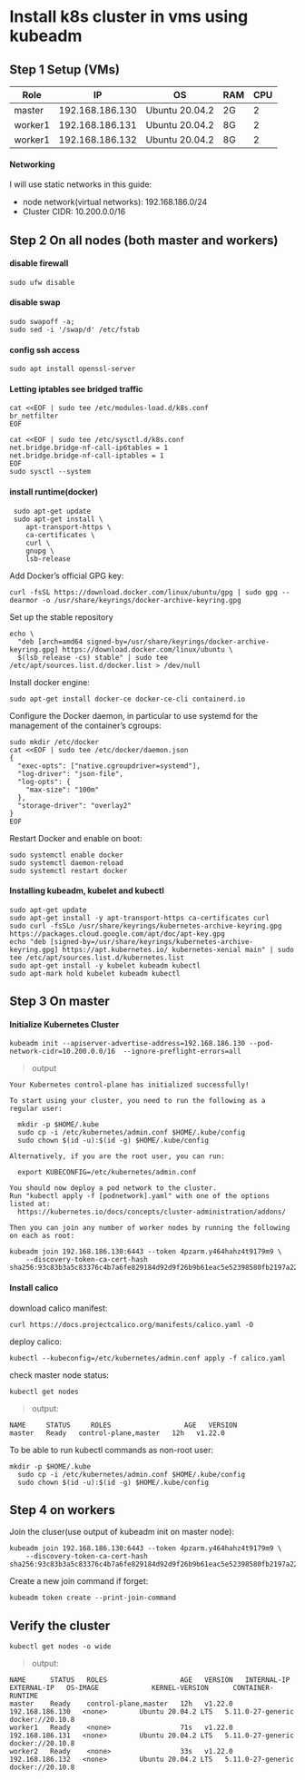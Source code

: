 # Install k8s cluster in vms using kubeadm

## Step 1 Setup (VMs)
|Role|IP|OS|RAM|CPU|
|----|----|----|----|----|
|master|192.168.186.130|Ubuntu 20.04.2|2G|2|
|worker1|192.168.186.131|Ubuntu 20.04.2|8G|2|
|worker1|192.168.186.132|Ubuntu 20.04.2|8G|2|

#### Networking
I will use static networks in this guide:

* node network(virtual networks):               192.168.186.0/24 
* Cluster CIDR:        10.200.0.0/16 

## Step 2  On all nodes (both master and workers)

#### disable firewall
```
sudo ufw disable
```
#### disable swap
```
sudo swapoff -a; 
sudo sed -i '/swap/d' /etc/fstab
```
#### config ssh access
```
sudo apt install openssl-server
```

#### Letting iptables see bridged traffic
```
cat <<EOF | sudo tee /etc/modules-load.d/k8s.conf
br_netfilter
EOF

cat <<EOF | sudo tee /etc/sysctl.d/k8s.conf
net.bridge.bridge-nf-call-ip6tables = 1
net.bridge.bridge-nf-call-iptables = 1
EOF
sudo sysctl --system
```

#### install runtime(docker)
```
 sudo apt-get update
 sudo apt-get install \
    apt-transport-https \
    ca-certificates \
    curl \
    gnupg \
    lsb-release
```
Add Docker’s official GPG key:
```
curl -fsSL https://download.docker.com/linux/ubuntu/gpg | sudo gpg --dearmor -o /usr/share/keyrings/docker-archive-keyring.gpg
```

Set up the stable repository
```
echo \
  "deb [arch=amd64 signed-by=/usr/share/keyrings/docker-archive-keyring.gpg] https://download.docker.com/linux/ubuntu \
  $(lsb_release -cs) stable" | sudo tee /etc/apt/sources.list.d/docker.list > /dev/null
```

Install docker engine:
```
sudo apt-get install docker-ce docker-ce-cli containerd.io
```

Configure the Docker daemon, in particular to use systemd for the management of the container’s cgroups:
```
sudo mkdir /etc/docker
cat <<EOF | sudo tee /etc/docker/daemon.json
{
  "exec-opts": ["native.cgroupdriver=systemd"],
  "log-driver": "json-file",
  "log-opts": {
    "max-size": "100m"
  },
  "storage-driver": "overlay2"
}
EOF
```

Restart Docker and enable on boot:
```
sudo systemctl enable docker
sudo systemctl daemon-reload
sudo systemctl restart docker
```

#### Installing kubeadm, kubelet and kubectl

```
sudo apt-get update
sudo apt-get install -y apt-transport-https ca-certificates curl
sudo curl -fsSLo /usr/share/keyrings/kubernetes-archive-keyring.gpg https://packages.cloud.google.com/apt/doc/apt-key.gpg
echo "deb [signed-by=/usr/share/keyrings/kubernetes-archive-keyring.gpg] https://apt.kubernetes.io/ kubernetes-xenial main" | sudo tee /etc/apt/sources.list.d/kubernetes.list
sudo apt-get install -y kubelet kubeadm kubectl
sudo apt-mark hold kubelet kubeadm kubectl
```


## Step 3 On master

#### Initialize Kubernetes Cluster

```
kubeadm init --apiserver-advertise-address=192.168.186.130 --pod-network-cidr=10.200.0.0/16  --ignore-preflight-errors=all

```
>output

```
Your Kubernetes control-plane has initialized successfully!

To start using your cluster, you need to run the following as a regular user:

  mkdir -p $HOME/.kube
  sudo cp -i /etc/kubernetes/admin.conf $HOME/.kube/config
  sudo chown $(id -u):$(id -g) $HOME/.kube/config

Alternatively, if you are the root user, you can run:

  export KUBECONFIG=/etc/kubernetes/admin.conf

You should now deploy a pod network to the cluster.
Run "kubectl apply -f [podnetwork].yaml" with one of the options listed at:
  https://kubernetes.io/docs/concepts/cluster-administration/addons/

Then you can join any number of worker nodes by running the following on each as root:

kubeadm join 192.168.186.130:6443 --token 4pzarm.y464hahz4t9179m9 \
	--discovery-token-ca-cert-hash sha256:93c83b3a5c83376c4b7a6fe829184d92d9f26b9b61eac5e52398580fb2197a22 
```

#### Install calico

download calico manifest:
```
curl https://docs.projectcalico.org/manifests/calico.yaml -O
```
deploy calico:
```
kubectl --kubeconfig=/etc/kubernetes/admin.conf apply -f calico.yaml
```

check master node status:
```
kubectl get nodes 
```
>output:
```
NAME     STATUS     ROLES                  AGE   VERSION
master   Ready   control-plane,master   12h   v1.22.0
```

To be able to run kubectl commands as non-root user:
```
mkdir -p $HOME/.kube
  sudo cp -i /etc/kubernetes/admin.conf $HOME/.kube/config
  sudo chown $(id -u):$(id -g) $HOME/.kube/config
```

## Step 4 on workers

Join the cluser(use output of kubeadm init on master node): 

```
kubeadm join 192.168.186.130:6443 --token 4pzarm.y464hahz4t9179m9 \
	--discovery-token-ca-cert-hash sha256:93c83b3a5c83376c4b7a6fe829184d92d9f26b9b61eac5e52398580fb2197a22
```

Create a new join command if forget:

```
kubeadm token create --print-join-command

```


## Verify the cluster

```
kubectl get nodes -o wide
```

>output:
```
NAME      STATUS   ROLES                  AGE   VERSION   INTERNAL-IP       EXTERNAL-IP   OS-IMAGE             KERNEL-VERSION      CONTAINER-RUNTIME
master    Ready    control-plane,master   12h   v1.22.0   192.168.186.130   <none>        Ubuntu 20.04.2 LTS   5.11.0-27-generic   docker://20.10.8
worker1   Ready    <none>                 71s   v1.22.0   192.168.186.131   <none>        Ubuntu 20.04.2 LTS   5.11.0-27-generic   docker://20.10.8
worker2   Ready    <none>                 33s   v1.22.0   192.168.186.132   <none>        Ubuntu 20.04.2 LTS   5.11.0-27-generic   docker://20.10.8
```






